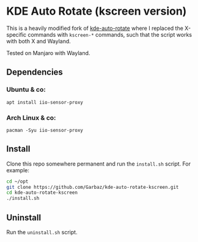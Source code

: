 # KDE Auto Rotate (kscreen version)

This is a heavily modified fork of [kde-auto-rotate](https://github.com/donbowman/kde-auto-rotate/) where I replaced the X-specific commands with `kscreen-*` commands, such that the script works with both X and Wayland.

Tested on Manjaro with Wayland.

## Dependencies

### Ubuntu & co:

`apt install iio-sensor-proxy`

### Arch Linux & co:

`pacman -Syu iio-sensor-proxy`

## Install

Clone this repo somewhere permanent and run the `install.sh` script. For example:

```sh
cd ~/opt
git clone https://github.com/Garbaz/kde-auto-rotate-kscreen.git
cd kde-auto-rotate-kscreen
./install.sh
```

## Uninstall

Run the `uninstall.sh` script.
